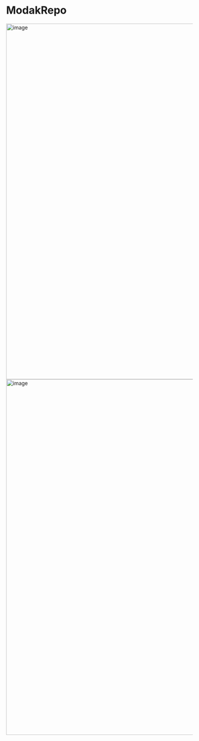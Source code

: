 # ModakRepo

<img width="960" alt="image" src="https://github.com/juanchoang05/ModakRepo/assets/18738329/f26df0e9-7139-4beb-84b7-5e2f80192740">

<img width="960" alt="image" src="https://github.com/juanchoang05/ModakRepo/assets/18738329/ccfd5e1b-2a1a-485b-8ca1-8d236293a9e2">
